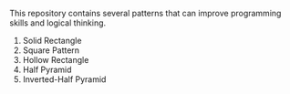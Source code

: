 This repository contains several patterns that can improve programming skills and logical thinking.

1. Solid Rectangle
2. Square Pattern
3. Hollow Rectangle
4. Half Pyramid
5. Inverted-Half Pyramid
